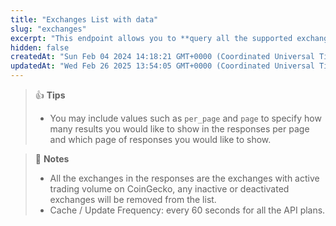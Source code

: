 ```yaml
---
title: "Exchanges List with data"
slug: "exchanges"
excerpt: "This endpoint allows you to **query all the supported exchanges with exchanges’ data (id, name, country, ...) that have active trading volumes on CoinGecko**"
hidden: false
createdAt: "Sun Feb 04 2024 14:18:21 GMT+0000 (Coordinated Universal Time)"
updatedAt: "Wed Feb 26 2025 13:54:05 GMT+0000 (Coordinated Universal Time)"
---
```

> 👍 **Tips**
> 
> - You may include values such as `per_page` and `page` to specify how many results you would like to show in the responses per page and which page of responses you would like to show.

> 📘 **Notes**
> 
> - All the exchanges in the responses are the exchanges with active trading volume on CoinGecko, any inactive or deactivated exchanges will be removed from the list.
> - Cache / Update Frequency: every 60 seconds for all the API plans.
